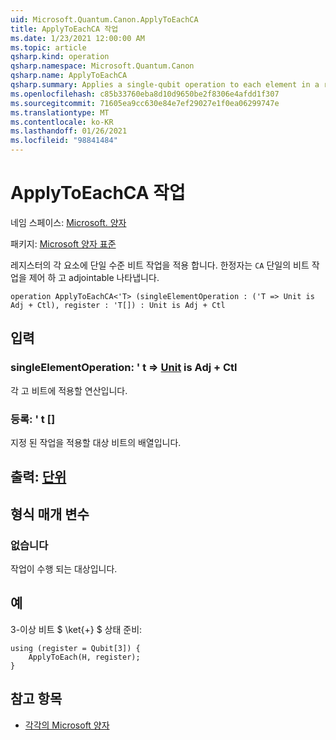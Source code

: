 ```yaml
---
uid: Microsoft.Quantum.Canon.ApplyToEachCA
title: ApplyToEachCA 작업
ms.date: 1/23/2021 12:00:00 AM
ms.topic: article
qsharp.kind: operation
qsharp.namespace: Microsoft.Quantum.Canon
qsharp.name: ApplyToEachCA
qsharp.summary: Applies a single-qubit operation to each element in a register. The modifier `CA` indicates that the single-qubit operation is controllable and adjointable.
ms.openlocfilehash: c85b33760eba8d10d9650be2f8306e4afdd1f307
ms.sourcegitcommit: 71605ea9cc630e84e7ef29027e1f0ea06299747e
ms.translationtype: MT
ms.contentlocale: ko-KR
ms.lasthandoff: 01/26/2021
ms.locfileid: "98841484"
---
```

# <a name="applytoeachca-operation"></a>ApplyToEachCA 작업

네임 스페이스: [Microsoft. 양자](xref:Microsoft.Quantum.Canon)

패키지: [Microsoft 양자 표준](https://nuget.org/packages/Microsoft.Quantum.Standard)


레지스터의 각 요소에 단일 수준 비트 작업을 적용 합니다.
한정자는 `CA` 단일의 비트 작업을 제어 하 고 adjointable 나타냅니다.

```qsharp
operation ApplyToEachCA<'T> (singleElementOperation : ('T => Unit is Adj + Ctl), register : 'T[]) : Unit is Adj + Ctl
```


## <a name="input"></a>입력

### <a name="singleelementoperation--t--unit--is-adj--ctl"></a>singleElementOperation: ' t => [Unit](xref:microsoft.quantum.lang-ref.unit)  is Adj + Ctl

각 고 비트에 적용할 연산입니다.


### <a name="register--t"></a>등록: ' t []

지정 된 작업을 적용할 대상 비트의 배열입니다.



## <a name="output--unit"></a>출력: [단위](xref:microsoft.quantum.lang-ref.unit)



## <a name="type-parameters"></a>형식 매개 변수

### <a name="t"></a>없습니다

작업이 수행 되는 대상입니다.

## <a name="example"></a>예

3-이상 비트 $ \ket{+} $ 상태 준비:

```qsharp
using (register = Qubit[3]) {
    ApplyToEach(H, register);
}
```

## <a name="see-also"></a>참고 항목

- [각각의 Microsoft 양자](xref:Microsoft.Quantum.Canon.ApplyToEach)